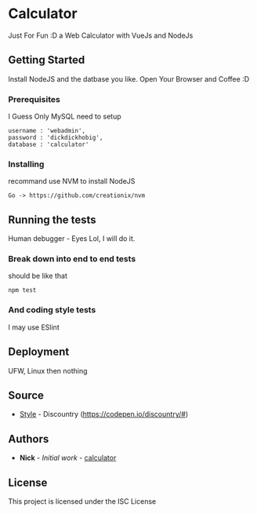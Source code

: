 # Calculator

Just For Fun :D a Web Calculator with VueJs and NodeJs

## Getting Started

Install NodeJS and the datbase you like.
Open Your Browser and Coffee :D

### Prerequisites

I Guess Only MySQL need to setup

```
username : 'webadmin',
password : 'dickdickhobig',
database : 'calculator'
```

### Installing

recommand use NVM to install NodeJS

```
Go -> https://github.com/creationix/nvm
```

## Running the tests

Human debugger - Eyes
Lol, I will do it.

### Break down into end to end tests

should be like that

```
npm test
```

### And coding style tests
 
 I may use ESlint

## Deployment

UFW, Linux then nothing

## Source

* [Style](https://vuejsexamples.com/a-ios-style-calculator-with-vue-js/) - Discountry (https://codepen.io/discountry/#)


## Authors

* **Nick** - *Initial work* - [calculator](https://github.com/pignickyip/calculator)

## License

This project is licensed under the ISC License


